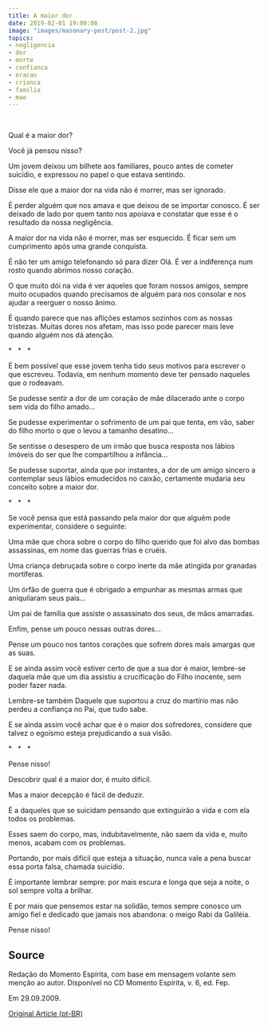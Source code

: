 ```yaml
---
title: A maior dor
date: 2019-02-01 19:00:00
image: "images/masonary-post/post-2.jpg"
topics: 
- negligencia
- dor
- morte
- confianca
- oracao
- crianca
- familia
- mae
---
```

 

Qual é a maior dor?

Você já pensou nisso?

Um jovem deixou um bilhete aos familiares, pouco antes de cometer suicídio, e
expressou no papel o que estava sentindo.

Disse ele que a maior dor na vida não é morrer, mas ser ignorado.

É perder alguém que nos amava e que deixou de se importar conosco. É ser
deixado de lado por quem tanto nos apoiava e constatar que esse é o resultado
da nossa negligência.

A maior dor na vida não é morrer, mas ser esquecido. É ficar sem um cumprimento
após uma grande conquista.

É não ter um amigo telefonando só para dizer Olá. É ver a indiferença num rosto
quando abrimos nosso coração.

O que muito dói na vida é ver aqueles que foram nossos amigos, sempre muito
ocupados quando precisamos de alguém para nos consolar e nos ajudar a reerguer
o nosso ânimo.

É quando parece que nas aflições estamos sozinhos com as nossas tristezas.
Muitas dores nos afetam, mas isso pode parecer mais leve quando alguém nos dá
atenção.

*   *   *

É bem possível que esse jovem tenha tido seus motivos para escrever o que
escreveu. Todavia, em nenhum momento deve ter pensado naqueles que o rodeavam.

Se pudesse sentir a dor de um coração de mãe dilacerado ante o corpo sem vida
do filho amado...

Se pudesse experimentar o sofrimento de um pai que tenta, em vão, saber do
filho morto o que o levou a tamanho desatino...

Se sentisse o desespero de um irmão que busca resposta nos lábios imóveis do
ser que lhe compartilhou a infância...

Se pudesse suportar, ainda que por instantes, a dor de um amigo sincero a
contemplar seus lábios emudecidos no caixão, certamente mudaria seu conceito
sobre a maior dor.

*   *   *

Se você pensa que está passando pela maior dor que alguém pode experimentar,
considere o seguinte:

Uma mãe que chora sobre o corpo do filho querido que foi alvo das bombas
assassinas, em nome das guerras frias e cruéis.

Uma criança debruçada sobre o corpo inerte da mãe atingida por granadas
mortíferas.

Um órfão de guerra que é obrigado a empunhar as mesmas armas que aniquilaram
seus pais...

Um pai de família que assiste o assassinato dos seus, de mãos amarradas.

Enfim, pense um pouco nessas outras dores...

Pense um pouco nos tantos corações que sofrem dores mais amargas que as suas.

E se ainda assim você estiver certo de que a sua dor é maior, lembre-se daquela
mãe que um dia assistiu a crucificação do Filho inocente, sem poder fazer nada.

Lembre-se também Daquele que suportou a cruz do martírio mas não perdeu a
confiança no Pai, que tudo sabe.

E se ainda assim você achar que é o maior dos sofredores, considere que talvez
o egoísmo esteja prejudicando a sua visão.

*   *   *

Pense nisso!

Descobrir qual é a maior dor, é muito difícil.

Mas a maior decepção é fácil de deduzir.

É a daqueles que se suicidam pensando que extinguirão a vida e com ela todos os
problemas.

Esses saem do corpo, mas, indubitavelmente, não saem da vida e, muito menos,
acabam com os problemas.

Portando, por mais difícil que esteja a situação, nunca vale a pena buscar essa
porta falsa, chamada suicídio.

É importante lembrar sempre: por mais escura e longa que seja a noite, o sol
sempre volta a brilhar.

E por mais que pensemos estar na solidão, temos sempre conosco um amigo fiel e
dedicado que jamais nos abandona: o meigo Rabi da Galiléia.

Pense nisso!

## Source
Redação do Momento Espírita, com base em
mensagem volante sem menção ao autor.
Disponível no CD Momento Espírita, v. 6, ed. Fep.

Em 29.09.2009.


[Original Article (pt-BR)](http://momento.com.br/pt/ler_texto.php?id=385)
